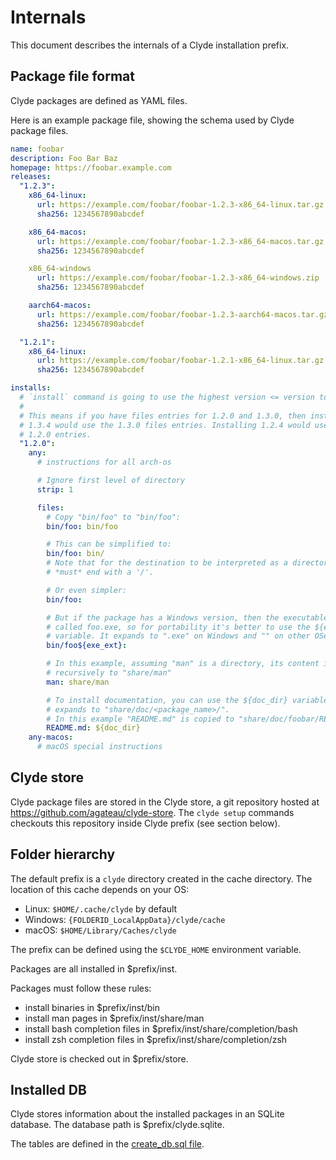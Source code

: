 # Internals

This document describes the internals of a Clyde installation prefix.

## Package file format

Clyde packages are defined as YAML files.

Here is an example package file, showing the schema used by Clyde package files.

```yaml
name: foobar
description: Foo Bar Baz
homepage: https://foobar.example.com
releases:
  "1.2.3":
    x86_64-linux:
      url: https://example.com/foobar/foobar-1.2.3-x86_64-linux.tar.gz
      sha256: 1234567890abcdef

    x86_64-macos:
      url: https://example.com/foobar/foobar-1.2.3-x86_64-macos.tar.gz
      sha256: 1234567890abcdef

    x86_64-windows
      url: https://example.com/foobar/foobar-1.2.3-x86_64-windows.zip
      sha256: 1234567890abcdef

    aarch64-macos:
      url: https://example.com/foobar/foobar-1.2.3-aarch64-macos.tar.gz
      sha256: 1234567890abcdef

  "1.2.1":
    x86_64-linux:
      url: https://example.com/foobar/foobar-1.2.1-x86_64-linux.tar.gz
      sha256: 1234567890abcdef

installs:
  # `install` command is going to use the highest version <= version to install.
  #
  # This means if you have files entries for 1.2.0 and 1.3.0, then installing
  # 1.3.4 would use the 1.3.0 files entries. Installing 1.2.4 would use the
  # 1.2.0 entries.
  "1.2.0":
    any:
      # instructions for all arch-os

      # Ignore first level of directory
      strip: 1

      files:
        # Copy "bin/foo" to "bin/foo":
        bin/foo: bin/foo

        # This can be simplified to:
        bin/foo: bin/
        # Note that for the destination to be interpreted as a directory, it
        # *must* end with a '/'.

        # Or even simpler:
        bin/foo:

        # But if the package has a Windows version, then the executable will be
        # called foo.exe, so for portability it's better to use the ${exe_ext}
        # variable. It expands to ".exe" on Windows and "" on other OSes.
        bin/foo${exe_ext}:

        # In this example, assuming "man" is a directory, its content is copied
        # recursively to "share/man"
        man: share/man

        # To install documentation, you can use the ${doc_dir} variable, which
        # expands to "share/doc/<package_name>/".
        # In this example "README.md" is copied to "share/doc/foobar/README.md".
        README.md: ${doc_dir}
    any-macos:
      # macOS special instructions
```

## Clyde store

Clyde package files are stored in the Clyde store, a git repository hosted at <https://github.com/agateau/clyde-store>. The `clyde setup` commands checkouts this repository inside Clyde prefix (see section below).

## Folder hierarchy

The default prefix is a `clyde` directory created in the cache directory. The location of this cache depends on your OS:
- Linux: `$HOME/.cache/clyde` by default
- Windows: `{FOLDERID_LocalAppData}/clyde/cache`
- macOS: `$HOME/Library/Caches/clyde`

The prefix can be defined using the `$CLYDE_HOME` environment variable.

Packages are all installed in $prefix/inst.

Packages must follow these rules:
- install binaries in $prefix/inst/bin
- install man pages in $prefix/inst/share/man
- install bash completion files in $prefix/inst/share/completion/bash
- install zsh completion files in $prefix/inst/share/completion/zsh

Clyde store is checked out in $prefix/store.

## Installed DB

Clyde stores information about the installed packages in an SQLite database. The database path is $prefix/clyde.sqlite.

The tables are defined in the [create_db.sql file](../src/create_db.sql).
